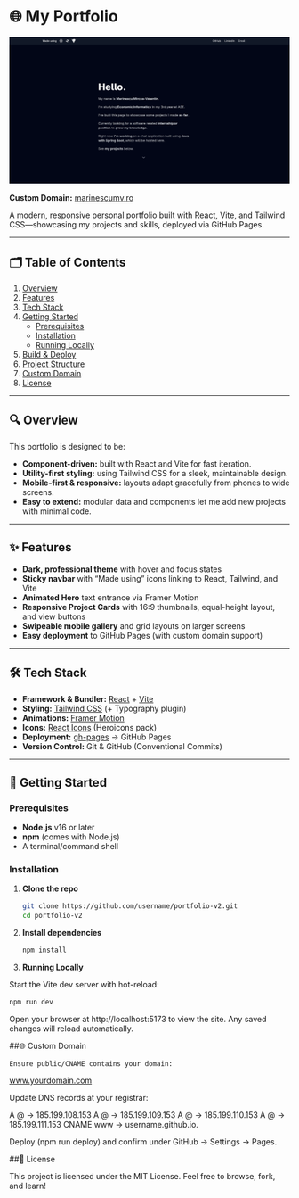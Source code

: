# 🌐 My Portfolio

![Portfolio screenshot](./src/assets/portfolio-screenshot.png)

**Custom Domain:** [marinescumv.ro](marinescumv.ro)

A modern, responsive personal portfolio built with React, Vite, and Tailwind CSS—showcasing my projects and skills, deployed via GitHub Pages.

---

## 🗂️ Table of Contents

1. [Overview](#overview)  
2. [Features](#features)  
3. [Tech Stack](#tech-stack)  
4. [Getting Started](#getting-started)  
   - [Prerequisites](#prerequisites)  
   - [Installation](#installation)  
   - [Running Locally](#running-locally)  
5. [Build & Deploy](#build--deploy)  
6. [Project Structure](#project-structure)  
7. [Custom Domain](#custom-domain)  
8. [License](#license)  

---

## 🔍 Overview

This portfolio is designed to be:

- **Component-driven:** built with React and Vite for fast iteration.  
- **Utility-first styling:** using Tailwind CSS for a sleek, maintainable design.  
- **Mobile-first & responsive:** layouts adapt gracefully from phones to wide screens.  
- **Easy to extend:** modular data and components let me add new projects with minimal code.

---

## ✨ Features

- **Dark, professional theme** with hover and focus states  
- **Sticky navbar** with “Made using” icons linking to React, Tailwind, and Vite  
- **Animated Hero** text entrance via Framer Motion  
- **Responsive Project Cards** with 16:9 thumbnails, equal-height layout, and view buttons  
- **Swipeable mobile gallery** and grid layouts on larger screens  
- **Easy deployment** to GitHub Pages (with custom domain support)  

---

## 🛠️ Tech Stack

- **Framework & Bundler:** [React](https://reactjs.org/) + [Vite](https://vitejs.dev/)  
- **Styling:** [Tailwind CSS](https://tailwindcss.com/) (+ Typography plugin)  
- **Animations:** [Framer Motion](https://www.framer.com/motion/)  
- **Icons:** [React Icons](https://react-icons.github.io/) (Heroicons pack)  
- **Deployment:** [gh-pages](https://github.com/tschaub/gh-pages) → GitHub Pages  
- **Version Control:** Git & GitHub (Conventional Commits)

---

## 🚀 Getting Started

### Prerequisites

- **Node.js** v16 or later  
- **npm** (comes with Node.js)  
- A terminal/command shell

### Installation

1. **Clone the repo**  
   ```bash
   git clone https://github.com/username/portfolio-v2.git
   cd portfolio-v2
2. **Install dependencies**
   ```bash
   npm install
3. **Running Locally**

Start the Vite dev server with hot-reload:
   ```bash
npm run dev
```
Open your browser at http://localhost:5173 to view the site. Any saved changes will reload automatically.


##🌐 Custom Domain

    Ensure public/CNAME contains your domain:

www.yourdomain.com

Update DNS records at your registrar:

A @   → 185.199.108.153
A @   → 185.199.109.153
A @   → 185.199.110.153
A @   → 185.199.111.153
CNAME www → username.github.io.

Deploy (npm run deploy) and confirm under GitHub → Settings → Pages.


##📄 License

This project is licensed under the MIT License.
Feel free to browse, fork, and learn!

